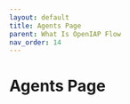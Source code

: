 ```yaml
---
layout: default
title: Agents Page
parent: What Is OpenIAP Flow
nav_order: 14
---
```

# Agents Page

